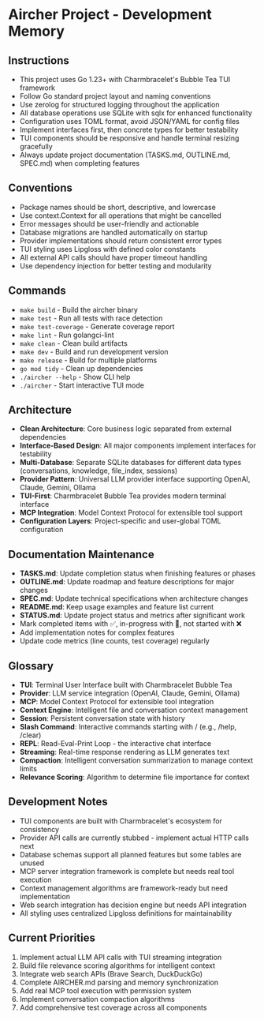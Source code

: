 # Aircher Project - Development Memory

## Instructions

- This project uses Go 1.23+ with Charmbracelet's Bubble Tea TUI framework
- Follow Go standard project layout and naming conventions
- Use zerolog for structured logging throughout the application
- All database operations use SQLite with sqlx for enhanced functionality
- Configuration uses TOML format, avoid JSON/YAML for config files
- Implement interfaces first, then concrete types for better testability
- TUI components should be responsive and handle terminal resizing gracefully
- Always update project documentation (TASKS.md, OUTLINE.md, SPEC.md) when completing features

## Conventions

- Package names should be short, descriptive, and lowercase
- Use context.Context for all operations that might be cancelled
- Error messages should be user-friendly and actionable
- Database migrations are handled automatically on startup
- Provider implementations should return consistent error types
- TUI styling uses Lipgloss with defined color constants
- All external API calls should have proper timeout handling
- Use dependency injection for better testing and modularity

## Commands

- `make build` - Build the aircher binary
- `make test` - Run all tests with race detection
- `make test-coverage` - Generate coverage report
- `make lint` - Run golangci-lint
- `make clean` - Clean build artifacts
- `make dev` - Build and run development version
- `make release` - Build for multiple platforms
- `go mod tidy` - Clean up dependencies
- `./aircher --help` - Show CLI help
- `./aircher` - Start interactive TUI mode

## Architecture

- **Clean Architecture**: Core business logic separated from external dependencies
- **Interface-Based Design**: All major components implement interfaces for testability
- **Multi-Database**: Separate SQLite databases for different data types (conversations, knowledge, file_index, sessions)
- **Provider Pattern**: Universal LLM provider interface supporting OpenAI, Claude, Gemini, Ollama
- **TUI-First**: Charmbracelet Bubble Tea provides modern terminal interface
- **MCP Integration**: Model Context Protocol for extensible tool support
- **Configuration Layers**: Project-specific and user-global TOML configuration

## Documentation Maintenance

- **TASKS.md**: Update completion status when finishing features or phases
- **OUTLINE.md**: Update roadmap and feature descriptions for major changes
- **SPEC.md**: Update technical specifications when architecture changes
- **README.md**: Keep usage examples and feature list current
- **STATUS.md**: Update project status and metrics after significant work
- Mark completed items with ✅, in-progress with 🚧, not started with ❌
- Add implementation notes for complex features
- Update code metrics (line counts, test coverage) regularly

## Glossary

- **TUI**: Terminal User Interface built with Charmbracelet Bubble Tea
- **Provider**: LLM service integration (OpenAI, Claude, Gemini, Ollama)
- **MCP**: Model Context Protocol for extensible tool integration
- **Context Engine**: Intelligent file and conversation context management
- **Session**: Persistent conversation state with history
- **Slash Command**: Interactive commands starting with / (e.g., /help, /clear)
- **REPL**: Read-Eval-Print Loop - the interactive chat interface
- **Streaming**: Real-time response rendering as LLM generates text
- **Compaction**: Intelligent conversation summarization to manage context limits
- **Relevance Scoring**: Algorithm to determine file importance for context

## Development Notes

- TUI components are built with Charmbracelet's ecosystem for consistency
- Provider API calls are currently stubbed - implement actual HTTP calls next
- Database schemas support all planned features but some tables are unused
- MCP server integration framework is complete but needs real tool execution
- Context management algorithms are framework-ready but need implementation
- Web search integration has decision engine but needs API integration
- All styling uses centralized Lipgloss definitions for maintainability

## Current Priorities

1. Implement actual LLM API calls with TUI streaming integration
2. Build file relevance scoring algorithms for intelligent context
3. Integrate web search APIs (Brave Search, DuckDuckGo)
4. Complete AIRCHER.md parsing and memory synchronization
5. Add real MCP tool execution with permission system
6. Implement conversation compaction algorithms
7. Add comprehensive test coverage across all components